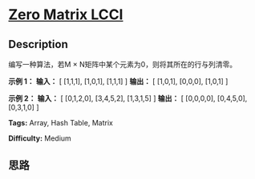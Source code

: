 # [Zero Matrix LCCI][title]

## Description

编写一种算法，若M × N矩阵中某个元素为0，则将其所在的行与列清零。



**示例 1：**
            **输入：**    [      [1,1,1],      [1,0,1],      [1,1,1]    ]    **输出：**    [      [1,0,1],      [0,0,0],      [1,0,1]    ]    

**示例 2：**
            **输入：**    [      [0,1,2,0],      [3,4,5,2],      [1,3,1,5]    ]    **输出：**    [      [0,0,0,0],      [0,4,5,0],      [0,3,1,0]    ]    


**Tags:** Array, Hash Table, Matrix

**Difficulty:** Medium

## 思路

[title]: https://leetcode-cn.com/problems/zero-matrix-lcci
